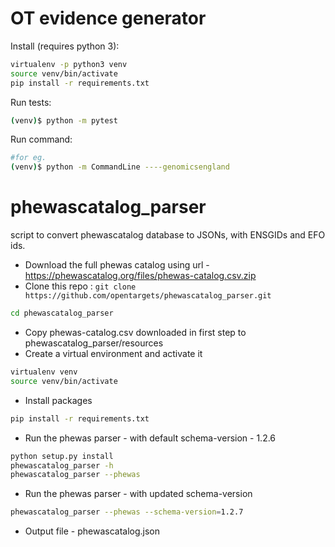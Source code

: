 # OT evidence generator
Install (requires python 3):

```sh
virtualenv -p python3 venv
source venv/bin/activate
pip install -r requirements.txt
```

Run tests:
```sh
(venv)$ python -m pytest
```

Run command:
```sh
#for eg.
(venv)$ python -m CommandLine ----genomicsengland
```


# phewascatalog_parser
script to convert phewascatalog database to JSONs, with ENSGIDs and EFO ids.

* Download the full phewas catalog using url - https://phewascatalog.org/files/phewas-catalog.csv.zip
* Clone this repo :  `git clone https://github.com/opentargets/phewascatalog_parser.git`

```sh
cd phewascatalog_parser
```

* Copy phewas-catalog.csv downloaded in first step to phewascatalog_parser/resources
* Create a virtual environment and activate it
```sh
virtualenv venv
source venv/bin/activate
```

* Install packages
```sh
pip install -r requirements.txt
```

* Run the phewas parser - with default schema-version - 1.2.6

```sh
python setup.py install
phewascatalog_parser -h
phewascatalog_parser --phewas
```

* Run the phewas parser - with updated schema-version
```sh
phewascatalog_parser --phewas --schema-version=1.2.7
```

* Output file - phewascatalog.json
